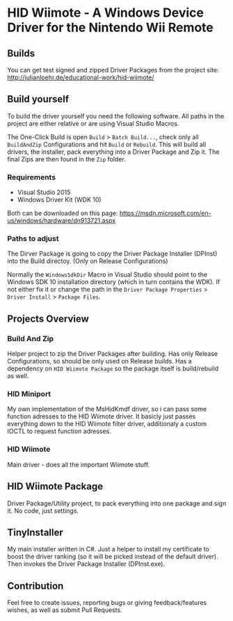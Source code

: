 # HID Wiimote - A Windows Device Driver for the Nintendo Wii Remote

## Builds

You can get test signed and zipped Driver Packages from the project site:
http://julianloehr.de/educational-work/hid-wiimote/

## Build yourself

To build the driver yourself you need the following software.
All paths in the project are either relative or are using Visual Studio Macros.

The One-Click Build is open `Build` > `Batch Build...`, check only all `BuildAndZip` Configurations and hit `Build` or `Rebuild`. This will build all drivers, the installer, pack everything into a Driver Package and Zip it. The final Zips are then found in the `Zip` folder.

### Requirements

* Visual Studio 2015
* Windows Driver Kit (WDK 10)

Both can be downloaded on this page: https://msdn.microsoft.com/en-us/windows/hardware/dn913721.aspx

### Paths to adjust

The Dirver Package is going to copy the Driver Package Installer (DPInst) into the Build directoy. (Only on Release Configurations)

Normally the `WindowsSdkDir` Macro in Visual Studio should point to the Windows SDK 10 installation directory (which in turn contains the WDK). If not either fix it or change the path in the `Driver Package Properties` > `Driver Install` > `Package Files`.

## Projects Overview

### Build And Zip

Helper project to zip the Driver Packages after building. Has only Release Configurations, so should be only used on Release builds. Has a dependency on `HID Wiimote Package` so the package itself is build/rebuild as well.

### HID Miniport

My own implementation of the MsHidKmdf driver, so i can pass some function adresses to the HID Wiimote driver. It basicly just passes everything down to the HID Wiimote filter driver, additionaly a custom IOCTL to request function adresses.

### HID Wiimote

Main driver - does all the important Wiimote stuff.

## HID Wiimote Package

Driver Package/Utility project, to pack everything into one package and sign it. No code, just settings.

## TinyInstaller

My main installer written in C#. Just a helper to install my certificate to boost the driver ranking (so it will be picked instead of the default driver). Then invokes the Driver Package Installer (DPInst.exe).

## Contribution

Feel free to create issues, reporting bugs or giving feedback/features wishes, as well as submit Pull Requests.


